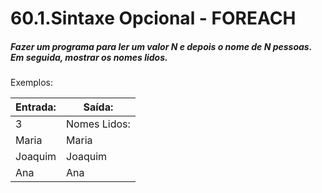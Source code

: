 # 60.1.Sintaxe Opcional - FOREACH
##### Fazer um programa para ler um valor N e depois o nome de N pessoas. Em seguida, mostrar os nomes lidos.

Exemplos:

| Entrada:  | Saída:        |
|-----------|---------------|
| 3         | Nomes Lidos:  |
| Maria     | Maria         |
| Joaquim   | Joaquim       |
| Ana       | Ana           |